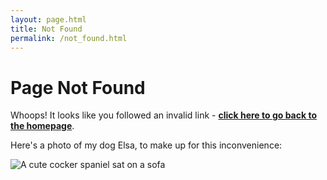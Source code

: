 ```yaml
---
layout: page.html
title: Not Found
permalink: /not_found.html
---
```


# Page Not Found

Whoops! It looks like you followed an invalid link - **[click here to go back to the homepage](/)**.

Here's a photo of my dog Elsa, to make up for this inconvenience:

![A cute cocker spaniel sat on a sofa](/assets/elsa.jpg)
